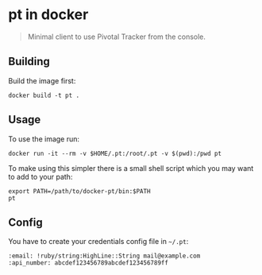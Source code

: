 # pt in docker

> Minimal client to use Pivotal Tracker from the console.

## Building

Build the image first:

    docker build -t pt .

## Usage

To use the image run:

    docker run -it --rm -v $HOME/.pt:/root/.pt -v $(pwd):/pwd pt

To make using this simpler there is a small shell script which you may
want to add to your path:

    export PATH=/path/to/docker-pt/bin:$PATH
    pt

## Config

You have to create your credentials config file in `~/.pt`:

    :email: !ruby/string:HighLine::String mail@example.com
    :api_number: abcdef123456789abcdef123456789ff
